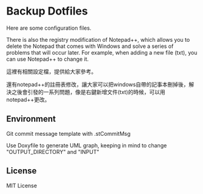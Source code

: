 # Backup Dotfiles
Here are some configuration files.

There is also the registry modification of Notepad++, which allows you to delete the Notepad that comes with Windows and solve a series of problems that will occur later. For example, when adding a new file (txt), you can use Notepad++ to change it.

這裡有相關設定檔，提供給大家參考。

還有notepad++的註冊表修改，讓大家可以把windows自帶的記事本刪掉後，解決之後會引發的一系列問題，像是右鍵新增文件(txt)的時候，可以用notepad++更改。


## Environment
Git commit message template with .stCommitMsg

Use Doxyfile to generate UML graph, keeping in mind to change "OUTPUT_DIRECTORY" and "INPUT"


## License
MIT License
